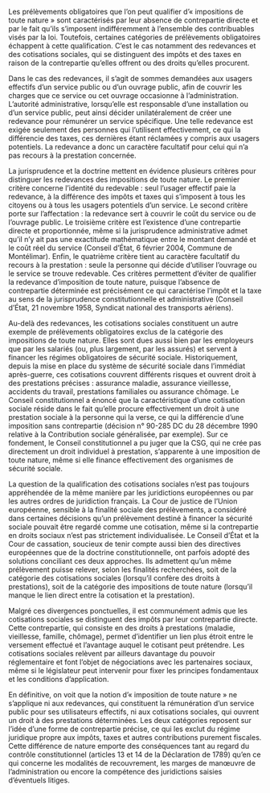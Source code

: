 Les prélèvements obligatoires que l’on peut qualifier d’« impositions de toute nature » sont caractérisés par leur absence de contrepartie directe et par le fait qu’ils s’imposent indifféremment à l’ensemble des contribuables visés par la loi. Toutefois, certaines catégories de prélèvements obligatoires échappent à cette qualification. C’est le cas notamment des redevances et des cotisations sociales, qui se distinguent des impôts et des taxes en raison de la contrepartie qu’elles offrent ou des droits qu’elles procurent.

Dans le cas des redevances, il s’agit de sommes demandées aux usagers effectifs d’un service public ou d’un ouvrage public, afin de couvrir les charges que ce service ou cet ouvrage occasionne à l’administration. L’autorité administrative, lorsqu’elle est responsable d’une installation ou d’un service public, peut ainsi décider unilatéralement de créer une redevance pour rémunérer un service spécifique. Une telle redevance est exigée seulement des personnes qui l’utilisent effectivement, ce qui la différencie des taxes, ces dernières étant réclamées y compris aux usagers potentiels. La redevance a donc un caractère facultatif pour celui qui n’a pas recours à la prestation concernée.

La jurisprudence et la doctrine mettent en évidence plusieurs critères pour distinguer les redevances des impositions de toute nature. Le premier critère concerne l’identité du redevable : seul l’usager effectif paie la redevance, à la différence des impôts et taxes qui s’imposent à tous les citoyens ou à tous les usagers potentiels d’un service. Le second critère porte sur l’affectation : la redevance sert à couvrir le coût du service ou de l’ouvrage public. Le troisième critère est l’existence d’une contrepartie directe et proportionnée, même si la jurisprudence administrative admet qu’il n’y ait pas une exactitude mathématique entre le montant demandé et le coût réel du service (Conseil d’État, 6 février 2004, Commune de Montélimar). Enfin, le quatrième critère tient au caractère facultatif du recours à la prestation : seule la personne qui décide d’utiliser l’ouvrage ou le service se trouve redevable. Ces critères permettent d’éviter de qualifier la redevance d’imposition de toute nature, puisque l’absence de contrepartie déterminée est précisément ce qui caractérise l’impôt et la taxe au sens de la jurisprudence constitutionnelle et administrative (Conseil d’État, 21 novembre 1958, Syndicat national des transports aériens).

Au-delà des redevances, les cotisations sociales constituent un autre exemple de prélèvements obligatoires exclus de la catégorie des impositions de toute nature. Elles sont dues aussi bien par les employeurs que par les salariés (ou, plus largement, par les assurés) et servent à financer les régimes obligatoires de sécurité sociale. Historiquement, depuis la mise en place du système de sécurité sociale dans l’immédiat après-guerre, ces cotisations couvrent différents risques et ouvrent droit à des prestations précises : assurance maladie, assurance vieillesse, accidents du travail, prestations familiales ou assurance chômage. Le Conseil constitutionnel a énoncé que la caractéristique d’une cotisation sociale réside dans le fait qu’elle procure effectivement un droit à une prestation sociale à la personne qui la verse, ce qui la différencie d’une imposition sans contrepartie (décision n° 90-285 DC du 28 décembre 1990 relative à la Contribution sociale généralisée, par exemple). Sur ce fondement, le Conseil constitutionnel a pu juger que la CSG, qui ne crée pas directement un droit individuel à prestation, s’apparente à une imposition de toute nature, même si elle finance effectivement des organismes de sécurité sociale.

La question de la qualification des cotisations sociales n’est pas toujours appréhendée de la même manière par les juridictions européennes ou par les autres ordres de juridiction français. La Cour de justice de l’Union européenne, sensible à la finalité sociale des prélèvements, a considéré dans certaines décisions qu’un prélèvement destiné à financer la sécurité sociale pouvait être regardé comme une cotisation, même si la contrepartie en droits sociaux n’est pas strictement individualisée. Le Conseil d’État et la Cour de cassation, soucieux de tenir compte aussi bien des directives européennes que de la doctrine constitutionnelle, ont parfois adopté des solutions conciliant ces deux approches. Ils admettent qu’un même prélèvement puisse relever, selon les finalités recherchées, soit de la catégorie des cotisations sociales (lorsqu’il confère des droits à prestations), soit de la catégorie des impositions de toute nature (lorsqu’il manque le lien direct entre la cotisation et la prestation).

Malgré ces divergences ponctuelles, il est communément admis que les cotisations sociales se distinguent des impôts par leur contrepartie directe. Cette contrepartie, qui consiste en des droits à prestations (maladie, vieillesse, famille, chômage), permet d’identifier un lien plus étroit entre le versement effectué et l’avantage auquel le cotisant peut prétendre. Les cotisations sociales relèvent par ailleurs davantage du pouvoir réglementaire et font l’objet de négociations avec les partenaires sociaux, même si le législateur peut intervenir pour fixer les principes fondamentaux et les conditions d’application.

En définitive, on voit que la notion d’« imposition de toute nature » ne s’applique ni aux redevances, qui constituent la rémunération d’un service public pour ses utilisateurs effectifs, ni aux cotisations sociales, qui ouvrent un droit à des prestations déterminées. Les deux catégories reposent sur l’idée d’une forme de contrepartie précise, ce qui les exclut du régime juridique propre aux impôts, taxes et autres contributions purement fiscales. Cette différence de nature emporte des conséquences tant au regard du contrôle constitutionnel (articles 13 et 14 de la Déclaration de 1789) qu’en ce qui concerne les modalités de recouvrement, les marges de manœuvre de l’administration ou encore la compétence des juridictions saisies d’éventuels litiges.